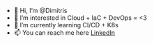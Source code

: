 - 👋 Hi, I’m @Dimitris
- 👀 I’m interested in Cloud + IaC + DevOps = <3
- 🌱 I’m currently learning CI/CD + K8s
- 📫 You can reach me here [LinkedIn](https://www.linkedin.com/in/dimitris-vettas/)

<!---
DimitrisVett/DimitrisVett is a ✨ special ✨ repository because its `README.md` (this file) appears on your GitHub profile.
You can click the Preview link to take a look at your changes.
--->
